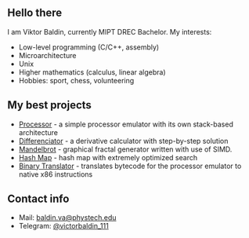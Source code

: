 ## Hello there
I am Viktor Baldin, currently MIPT DREC Bachelor. My interests:
* Low-level programming (C/C++, assembly)
* Microarchitecture
* Unix
* Higher mathematics (calculus, linear algebra)
* Hobbies: sport, chess, volunteering

## My best projects
* [Processor](https://github.com/victorbaldin56/processor) - a
simple processor emulator with its own stack-based architecture
* [Differenciator](https://github.com/victorbaldin56/differenciator) -
a derivative calculator with step-by-step solution
* [Mandelbrot](https://github.com/victorbaldin56/mandelbrot_fractal) -
graphical fractal generator written with use of SIMD.
* [Hash Map](https://github.com/victorbaldin56/hashmap) -
hash map with extremely optimized search
* [Binary Translator](https://github.com/victorbaldin56/binary_translator) -
translates bytecode for the processor emulator to native x86 instructions

## Contact info
* Mail: [baldin.va@phystech.edu](mailto:baldin.va@phystech.edu)
* Telegram: [@victorbaldin_111](https://t.me/victorbaldin_111)

